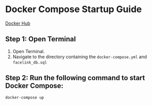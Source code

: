# Docker Compose Startup Guide

<a href='https://hub.docker.com/repository/docker/nonghoangvu/facelink/general'>Docker Hub</a>

## Step 1: Open Terminal

1. Open Terminal.
2. Navigate to the directory containing the `docker-compose.yml` and `facelink_db.sql`

## Step 2: Run the following command to start Docker Compose:
```
docker-compose up
```
